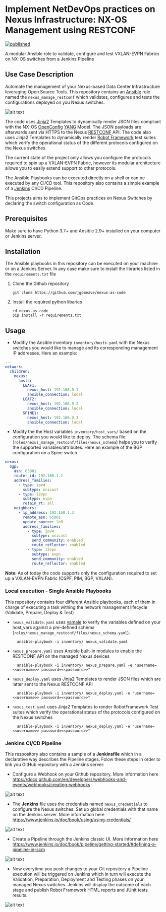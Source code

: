 Implement NetDevOps practices on Nexus Infrastructure:  NX-OS Management using RESTCONF
=====================================================================================
[![published](https://static.production.devnetcloud.com/codeexchange/assets/images/devnet-published.svg)](https://developer.cisco.com/codeexchange/github/repo/netascode/nexus-as-code)

A modular Ansible role to validate, configure and test VXLAN-EVPN Fabrics on NX-OS switches from a Jenkins Pipeline

## Use Case Description

Automate the management of your Nexus-based Data Center Infrastructure leveraging Open Source Tools. This repository contains an [Ansible](https://www.ansible.com/) role named the `nexus_manage_restconf` which validates, configures and tests the configurations deployed on you Nexus switches.

![alt text](images/netdevops.png?raw=true)

The code uses [Jinja2](https://jinja.palletsprojects.com/en/3.0.x/) Templates to dynamically render JSON files compliant with the NX-OS [OpenConfig](https://www.openconfig.net/) [YANG](https://github.com/YangModels/yang/tree/master/vendor/cisco/nx) Model. The JSON payloads are afterwards sent via HTTPS to the Nexus [RESTCONF](https://datatracker.ietf.org/doc/html/rfc8040) API. The code also uses Jinja2 Templates to dynamically render [Robot Framework](https://robotframework.org/) test suites which verify the operational status of the different protocols configured on the Nexus switches.

The current state of the project only allows you configure the protocols required to spin up a VXLAN-EVPN Fabric, however its modular architecture allows you to easily extend support to other protocols.

The Ansible Playbooks can be executed directly on a shell or can be executed by any CI/CD tool. This repository also contains a simple example of a [Jenkins](https://www.jenkins.io/) CI/CD Pipeline. 

This projects aims to implement GitOps practices on Nexus Switches by declaring the switch configuration as Code.

## Prerequisites 

Make sure to have Python 3.7+ and Ansible 2.9+ installed on your computer or Jenkins server.

## Installation

The Ansible playbooks in this repository can be executed on your machine or on a Jenkins Server. In any case make sure to install the libraries listed in the `requirements.txt` file

 1. Clone the Github repository

        git clone https://github.com/jgomezve/nexus-as-code

 2. Install the required python libaries

        cd nexus-as-code       
        pip install -r requirements.txt

## Usage 

* Modifiy the Ansible inventory `inventory/hosts.yaml` with the Nexus switches you would like to manage and its corresponding management IP addresses. Here an example:

```yaml
---
network:
  children:
    nexus:
      hosts:
        LEAF1:
          nexus_host: 192.168.0.1
          ansible_connection: local
        LEAF2:
          nexus_host: 192.168.0.2
          ansible_connection: local
        SPINE1:
          nexus_host: 192.168.0.3
          ansible_connection: local
```

* Modify the the Host variables `inventory/host_vars/` based on the configuration you would like to deploy. The schema file (`roles/nexus_manage_restconf/files/nexus_schema`) helps you to verify the supported variables/attributes. Here an example of the BGP configuration on a Spine switch

```yaml
nexus:
  bgp:
    asn: 65001
    router_id: 192.168.1.1
    address_families:
      - type: ipv4
        subtype: unicast
      - type: l2vpn
        subtype: evpn
        retain_rt: all
    neighbors:
      - ip_address: 192.168.1.3
        remote_asn: 65001
        update_source: lo0
        address_families:
          - type: ipv4
            subtype: unicast
            send_community: enabled
            route_reflector: enabled
          - type: l2vpn
            subtype: evpn
            send_community: enabled
            route_reflector: enabled
```
**Note**: As of today the code supports only the configuration required to set up a VXLAN-EVPN Fabric (OSPF, PIM, BGP, VXLAN). 

### Local execution - Single Ansible Playbooks

This repository contains four different Ansible playbooks, each of them in charge of executing a task withing the network management lifecycle (Validate, Prepare, Deploy & Test)


* `nexus_validate.yaml` uses [yamale](https://github.com/23andMe/Yamale) to verify the variables defined on your host_vars against a pre-defined schema (`roles/nexus_manage_restconf/files/nexus_schema.yaml`).

        ansible-playbook -i inventory/ nexus_validate.yaml 

* `nexus_prepare.yaml` uses Ansible built-in modules to enable the RESTCONF API on the managed Nexus devices

        ansible-playbook -i inventory/ nexus_prepare.yaml -e "username=<<username>> password=<<password>>"

* `nexus_deploy.yaml` uses Jinja2 Templates to render JSON files which are latter sent to the Nexus RESTCONF API

        ansible-playbook -i inventory/ nexus_deploy.yaml -e "username=<<username>> password=<<password>>"

* `nexus_test.yaml` uses Jinja2 Templates to render RobotFramework Test suites which verify the operational status of the protocols configured on the Nexus switches

        ansible-playbook -i inventory/ nexus_deploy.yaml -e "username=<<username>> password=<<password>>"

### Jenkins CI/CD Pipeline

This respository also contains a sample of a __Jenkinsfile__ which in a declarative way describes the Pipeline stages. Folow these steps in order to link you GitHub repository with a Jenkins server:   

* Configure a Webhook on your Github repository. More information here https://docs.github.com/en/developers/webhooks-and-events/webhooks/creating-webhooks

![alt text](images/webhook.png?raw=true)

* The __Jenkins__ file uses the credentials named `nexus_credentials` to configure the Nexus switches. Set up global credentials with that name on the Jenkins server. More information here https://www.jenkins.io/doc/book/using/using-credentials/

![alt text](images/credentials.png?raw=true)

* Create a Pipeline through the Jenkins classic UI. More information here https://www.jenkins.io/doc/book/pipeline/getting-started/#defining-a-pipeline-in-scm

![alt text](images/pipeline_creation_jenkins.png?raw=true)

* Now everytime you push changes to your Git repository a Pipeline execution will be triggered on Jenkins which in turn will execute the Validation, Preparation, Deployment and Testing phases on your managed Nexus switches. Jenkins will display the outcome of each stage and  publish Robot Framework HTML reports and JUnit tests results.

![alt text](images/jenkins_status.png?raw=true)
